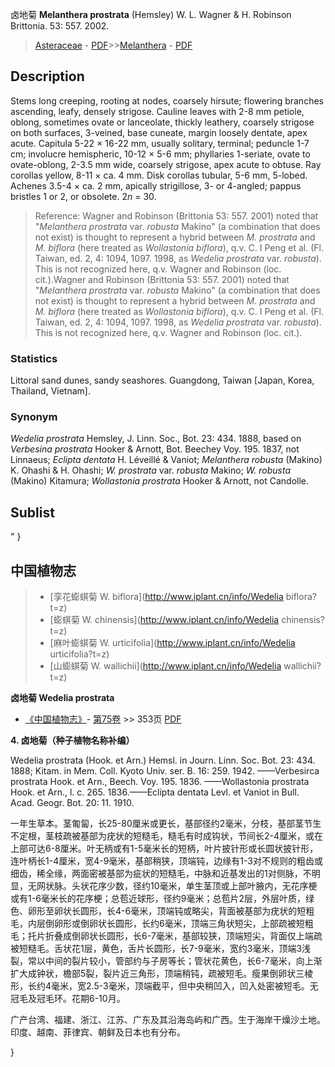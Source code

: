 卤地菊 **Melanthera prostrata** (Hemsley) W. L. Wagner & H. Robinson Brittonia. 53: 557. 2002.

> [Asteraceae](http://www.iplant.cn/info/Asteraceae?t=foc) - [PDF](http://www.iplant.cn/foc/pdf/Asteraceae.pdf)>>[Melanthera](http://www.iplant.cn/info/Melanthera?t=foc) - [PDF](http://www.iplant.cn/foc/pdf/Melanthera.pdf)

## Description

Stems long creeping, rooting at nodes, coarsely hirsute; flowering branches ascending, leafy, densely strigose. Cauline leaves with 2-8 mm petiole, oblong, sometimes ovate or lanceolate, thickly leathery, coarsely strigose on both surfaces, 3-veined, base cuneate, margin loosely dentate, apex acute. Capitula 5-22 × 16-22 mm, usually solitary, terminal; peduncle 1-7 cm; involucre hemispheric, 10-12 × 5-6 mm; phyllaries 1-seriate, ovate to ovate-oblong, 2-3.5 mm wide, coarsely strigose, apex acute to obtuse. Ray corollas yellow, 8-11 × ca. 4 mm. Disk corollas tubular, 5-6 mm, 5-lobed. Achenes 3.5-4 × ca. 2 mm, apically strigillose, 3- or 4-angled; pappus bristles 1 or 2, or obsolete. 2*n* = 30.

> Reference: 
> Wagner and Robinson (Brittonia 53: 557. 2001) noted that \"*Melanthera prostrata* var. *robusta* Makino\" (a combination that does not exist) is thought to represent a hybrid between *M. prostrata* and *M. biflora* (here treated as *Wollastonia biflora*), q.v. C. I Peng et al. (Fl. Taiwan, ed. 2, 4: 1094, 1097. 1998, as *Wedelia prostrata* var. *robusta*). This is not recognized here, q.v. Wagner and Robinson (loc. cit.).Wagner and Robinson (Brittonia 53: 557. 2001) noted that \"*Melanthera prostrata* var. *robusta* Makino\" (a combination that does not exist) is thought to represent a hybrid between *M. prostrata* and *M. biflora* (here treated as *Wollastonia biflora*), q.v. C. I Peng et al. (Fl. Taiwan, ed. 2, 4: 1094, 1097. 1998, as *Wedelia prostrata* var. *robusta*). This is not recognized here, q.v. Wagner and Robinson (loc. cit.).

### Statistics
Littoral sand dunes, sandy seashores. Guangdong, Taiwan [Japan, Korea, Thailand, Vietnam].

### Synonym
*Wedelia prostrata* Hemsley, J. Linn. Soc., Bot. 23: 434. 1888, based on *Verbesina prostrata* Hooker & Arnott, Bot. Beechey Voy. 195. 1837, not Linnaeus; *Eclipta dentata* H. Léveillé & Vaniot; *Melanthera robusta* (Makino) K. Ohashi & H. Ohashi; *W. prostrata* var. *robusta* Makino; *W. robusta* (Makino) Kitamura; *Wollastonia prostrata* Hooker & Arnott, not Candolle.

## Sublist
"
}

## 中国植物志

> * [孪花蟛蜞菊  W.  biflora](http://www.iplant.cn/info/Wedelia biflora?t=z)
> * [蟛蜞菊  W.  chinensis](http://www.iplant.cn/info/Wedelia chinensis?t=z)
> * [麻叶蟛蜞菊  W.  urticifolia](http://www.iplant.cn/info/Wedelia urticifolia?t=z)
> * [山蟛蜞菊  W.  wallichii](http://www.iplant.cn/info/Wedelia wallichii?t=z)

**卤地菊 Wedelia prostrata**

* [《中国植物志》](http://www.iplant.cn/frps)- [第75卷](http://www.iplant.cn/frps/vol/75) >> 353页 [PDF](http://www.iplant.cn/frps/pdf/75/353.PDF)

**4. 卤地菊（种子植物名称补编）**

Wedelia prostrata (Hook. et Arn.) Hemsl. in Journ. Linn. Soc. Bot. 23: 434. 1888; Kitam. in Mem. Coll. Kyoto Univ. ser. B. 16: 259. 1942. ——Verbesirca prostrata Hook. et Arn., Beech. Voy. 195. 1836. ——Wollastonia prostrata Hook. et Arn., l. c. 265. 1836.——Eclipta dentata Levl. et Vaniot in Bull. Acad. Geogr. Bot. 20: 11. 1910.

一年生草本。茎匍匐，长25-80厘米或更长，基部径约2毫米，分枝，基部茎节生不定根，茎枝疏被基部为疣状的短糙毛，糙毛有时成钩状，节间长2-4厘米，或在上部可达6-8厘米。叶无柄或有1-5毫米长的短柄，叶片披针形或长圆状披针形，连叶柄长1-4厘米，宽4-9毫米，基部稍狭，顶端钝，边缘有1-3对不规则的粗齿或细齿，稀全缘，两面密被基部为疵状的短糙毛，中脉和近基发出的1对侧脉，不明显，无网状脉。头状花序少数，径约10毫米，单生茎顶或上部叶腋内，无花序梗或有1-6毫米长的花序梗；总苞近球形，径约9毫米；总苞片2层，外层叶质，绿色、卵形至卵状长圆形，长4-6毫米，顶端钝或略尖，背面被基部为疣状的短粗毛，内层倒卵形或倒卵状长圆形，长约6毫米，顶端三角状短尖，上部疏被短粗毛；托片折叠成倒卵状长圆形，长6-7毫米，基部较狭，顶端短尖，背面仅上端疏被短糙毛。舌状花1层，黄色，舌片长圆形，长7-9毫米，宽约3毫米，顶端3浅裂，常以中间的裂片较小，管部约与子房等长；管状花黄色，长6-7毫米，向上渐扩大成钟状，檐部5裂，裂片近三角形，顶端稍钝，疏被短毛。瘦果倒卵状三棱形，长约4毫米，宽2.5-3毫米，顶端截平，但中央稍凹入，凹入处密被短毛。无冠毛及冠毛环。花期6-10月。

广产台湾、福建、浙江、江苏、广东及其沿海岛屿和广西。生于海岸干燥沙土地。印度、越南、菲律宾、朝鲜及日本也有分布。

}
